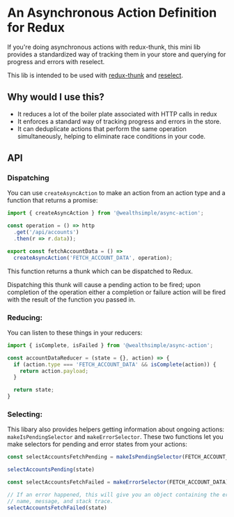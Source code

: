 # An Asynchronous Action Definition for Redux

If you're doing asynchronous actions with redux-thunk, this mini lib provides a standardized way of tracking them in your store and querying for progress and errors with reselect.

This lib is intended to be used with [redux-thunk](https://github.com/gaearon/redux-thunk) and [reselect](https://github.com/reactjs/reselect).

## Why would I use this?

* It reduces a lot of the boiler plate associated with HTTP calls in redux
* It enforces a standard way of tracking progress and errors in the store.
* It can deduplicate actions that perform the same operation simultaneously,
helping to eliminate race conditions in your code.

## API

### Dispatching

You can use `createAsyncAction` to make an action from an action type and a function that returns a promise:

```js
import { createAsyncAction } from '@wealthsimple/async-action';

const operation = () => http
  .get('/api/accounts')
  .then(r => r.data));

export const fetchAccountData = () =>
  createAsyncAction('FETCH_ACCOUNT_DATA', operation);
```

This function returns a thunk which can be dispatched to Redux.

Dispatching this thunk will cause a pending action to be fired; upon completion of the operation either a completion or failure action will be fired with the result of the function you passed in.

### Reducing:

You can listen to these things in your reducers:

```js
import { isComplete, isFailed } from '@wealthsimple/async-action';

const accountDataReducer = (state = {}, action) => {
  if (action.type === 'FETCH_ACCOUNT_DATA' && isComplete(action)) {
    return action.payload;
  }

  return state;
}
```

### Selecting:

This libary also provides helpers getting information about ongoing actions: `makeIsPendingSelector` and `makeErrorSelector`. These two functions let you make selectors for pending and error states from your actions:

```js
const selectAccountsFetchPending = makeIsPendingSelector(FETCH_ACCOUNT_DATA);

selectAccountsPending(state)
```

```js
const selectAccountsFetchFailed = makeErrorSelector(FETCH_ACCOUNT_DATA);

// If an error happened, this will give you an object containing the error's
// name, message, and stack trace.
selectAccountsFetchFailed(state)
```


